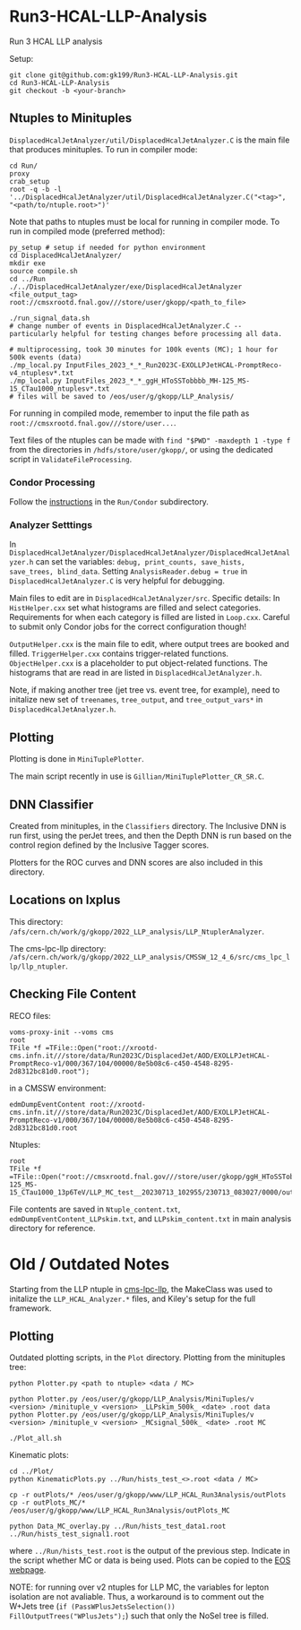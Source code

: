 # Run3-HCAL-LLP-Analysis
Run 3 HCAL LLP analysis

Setup:
```
git clone git@github.com:gk199/Run3-HCAL-LLP-Analysis.git
cd Run3-HCAL-LLP-Analysis
git checkout -b <your-branch>
```

## Ntuples to Minituples
`DisplacedHcalJetAnalyzer/util/DisplacedHcalJetAnalyzer.C` is the main file that produces minituples. To run in compiler mode:
```
cd Run/
proxy
crab_setup
root -q -b -l '../DisplacedHcalJetAnalyzer/util/DisplacedHcalJetAnalyzer.C("<tag>", "<path/to/ntuple.root>")'
```
Note that paths to ntuples must be local for running in compiler mode. To run in compiled mode (preferred method):
```
py_setup # setup if needed for python environment 
cd DisplacedHcalJetAnalyzer/
mkdir exe
source compile.sh 
cd ../Run
./../DisplacedHcalJetAnalyzer/exe/DisplacedHcalJetAnalyzer <file_output_tag> root://cmsxrootd.fnal.gov///store/user/gkopp/<path_to_file>

./run_signal_data.sh
# change number of events in DisplacedHcalJetAnalyzer.C -- particularly helpful for testing changes before processing all data. 

# multiprocessing, took 30 minutes for 100k events (MC); 1 hour for 500k events (data)
./mp_local.py InputFiles_2023_*_*_Run2023C-EXOLLPJetHCAL-PromptReco-v4_ntuplesv*.txt
./mp_local.py InputFiles_2023_*_*_ggH_HToSSTobbbb_MH-125_MS-15_CTau1000_ntuplesv*.txt
# files will be saved to /eos/user/g/gkopp/LLP_Analysis/
```
For running in compiled mode, remember to input the file path as `root://cmsxrootd.fnal.gov///store/user...`.

Text files of the ntuples can be made with `find "$PWD" -maxdepth 1 -type f` from the directories in `/hdfs/store/user/gkopp/`, or using the dedicated script in `ValidateFileProcessing`.

### Condor Processing
Follow the [instructions](https://github.com/gk199/Run3-HCAL-LLP-Analysis/tree/main/Run/Condor) in the `Run/Condor` subdirectory. 

### Analyzer Setttings
In `DisplacedHcalJetAnalyzer/DisplacedHcalJetAnalyzer/DisplacedHcalJetAnalyzer.h` can set the variables: `debug, print_counts, save_hists, save_trees, blind_data`. Setting `AnalysisReader.debug = true` in `DisplacedHcalJetAnalyzer.C` is very helpful for debugging. 

Main files to edit are in `DisplacedHcalJetAnalyzer/src`. Specific details: In `HistHelper.cxx` set what histograms are filled and select categories. Requirements for when each category is filled are listed in `Loop.cxx`. Careful to submit only Condor jobs for the correct configuration though! 

`OutputHelper.cxx` is the main file to edit, where output trees are booked and filled. `TriggerHelper.cxx` contains trigger-related functions. `ObjectHelper.cxx` is a placeholder to put object-related functions. The histograms that are read in are listed in `DisplacedHcalJetAnalyzer.h`. 

Note, if making another tree (jet tree vs. event tree, for example), need to initalize new set of `treenames`, `tree_output`, and `tree_output_vars*` in `DisplacedHcalJetAnalyzer.h`. 

## Plotting
Plotting is done in `MiniTuplePlotter`.

The main script recently in use is `Gillian/MiniTuplePlotter_CR_SR.C`.

## DNN Classifier
Created from minituples, in the `Classifiers` directory. The Inclusive DNN is run first, using the perJet trees, and then the Depth DNN is run based on the control region defined by the Inclusive Tagger scores.

Plotters for the ROC curves and DNN scores are also included in this directory. 

## Locations on lxplus
This directory: `/afs/cern.ch/work/g/gkopp/2022_LLP_analysis/LLP_NtuplerAnalyzer`.

The cms-lpc-llp directory: `/afs/cern.ch/work/g/gkopp/2022_LLP_analysis/CMSSW_12_4_6/src/cms_lpc_llp/llp_ntupler`.

## Checking File Content
RECO files:
```
voms-proxy-init --voms cms
root
TFile *f =TFile::Open("root://xrootd-cms.infn.it///store/data/Run2023C/DisplacedJet/AOD/EXOLLPJetHCAL-PromptReco-v1/000/367/104/00000/8e5b08c6-c450-4548-8295-2d8312bc81d0.root");
```
in a CMSSW environment: 
```
edmDumpEventContent root://xrootd-cms.infn.it///store/data/Run2023C/DisplacedJet/AOD/EXOLLPJetHCAL-PromptReco-v1/000/367/104/00000/8e5b08c6-c450-4548-8295-2d8312bc81d0.root
```
Ntuples:
```
root
TFile *f =TFile::Open("root://cmsxrootd.fnal.gov///store/user/gkopp/ggH_HToSSTobbbb_MH-125_MS-15_CTau1000_13p6TeV/LLP_MC_test__20230713_102955/230713_083027/0000/output_10.root");
```
File contents are saved in `Ntuple_content.txt`, `edmDumpEventContent_LLPskim.txt`, and `LLPskim_content.txt` in main analysis directory for reference. 

# Old / Outdated Notes
Starting from the LLP ntuple in [cms-lpc-llp](https://github.com/cms-lpc-llp/llp_ntupler/tree/run3_GKdev_2022HCAL), the MakeClass was used to initalize the `LLP_HCAL_Analyzer.*` files, and Kiley's setup for the full framework. 

## Plotting
Outdated plotting scripts, in the `Plot` directory. Plotting from the minituples tree:
```
python Plotter.py <path to ntuple> <data / MC>

python Plotter.py /eos/user/g/gkopp/LLP_Analysis/MiniTuples/v <version> /minituple_v <version> _LLPskim_500k_ <date> .root data
python Plotter.py /eos/user/g/gkopp/LLP_Analysis/MiniTuples/v <version> /minituple_v <version> _MCsignal_500k_ <date> .root MC

./Plot_all.sh
```
Kinematic plots:
```
cd ../Plot/
python KinematicPlots.py ../Run/hists_test_<>.root <data / MC>

cp -r outPlots/* /eos/user/g/gkopp/www/LLP_HCAL_Run3Analysis/outPlots
cp -r outPlots_MC/* /eos/user/g/gkopp/www/LLP_HCAL_Run3Analysis/outPlots_MC

python Data_MC_overlay.py ../Run/hists_test_data1.root ../Run/hists_test_signal1.root
```
where `../Run/hists_test.root` is the output of the previous step. Indicate in the script whether MC or data is being used. Plots can be copied to the [EOS webpage](https://gkopp.web.cern.ch/gkopp/LLP_HCAL_Run3Analysis/outPlots/).

NOTE: for running over v2 ntuples for LLP MC, the variables for lepton isolation are not avaliable. Thus, a workaround is to comment out the W+Jets tree (`if (PassWPlusJetsSelection()) FillOutputTrees("WPlusJets");`) such that only the NoSel tree is filled.
